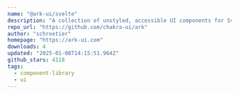 ```yaml
---
name: "@ark-ui/svelte"
description: "A collection of unstyled, accessible UI components for Svelte"
repo_url: "https://github.com/chakra-ui/ark"
author: "schroetier"
homepage: "https://ark-ui.com"
downloads: 4
updated: "2025-01-08T14:15:51.964Z"
github_stars: 4118
tags: 
  - component-library
  - ui
---
```

